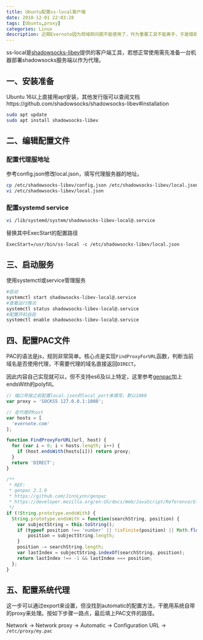 ```yaml
---
title: Ubuntu配置ss-local客户端
date: 2018-12-01 22:03:28
tags: [Ubuntu,proxy]
categories: Linux
description: 近期Evernote因为局域网问题不能使用了，作为重要工具不能离手，于是借助ss代理方式应急一下。ubuntu18没有特别好用的ss GUI，故选择了命令行工具ss-local。部署没难度，操作流程是翻文档加自己探索，个人认为比网上其他攻略简单，分享出来希望有助于大家解决网络疑难杂症。同时声明，本文只涉及客户端部署，evernote.com截止文章发布时间并没有被墙，请使用国内云服务器代理合规站点。
---
```


ss-local是[shadowsocks-libev](https://github.com/shadowsocks/shadowsocks-libev)提供的客户端工具，若想正常使用需先准备一台机器部署shadowsocks服务端以作为代理。

## 一、安装准备
Ubuntu 16以上直接用apt安装，其他发行版可以查阅文档https://github.com/shadowsocks/shadowsocks-libev#installation
```sh
sudo apt update
sudo apt install shadowsocks-libev
```

## 二、编辑配置文件
### 配置代理服地址
参考config.json修改local.json，填写代理服务器的地址。
```sh
cp /etc/shadowsocks-libev/config.json /etc/shadowsocks-libev/local.json
vi /etc/shadowsocks-libev/local.json
```

### 配置systemd service
```sh
vi /lib/systemd/system/shadowsocks-libev-local@.service
```
替换其中ExecStart的配置路径
```
ExecStart=/usr/bin/ss-local -c /etc/shadowsocks-libev/local.json
```

## 三、启动服务
使用systemctl或service管理服务
```sh
#启动
systemctl start shadowsocks-libev-local@.service
#查看运行情况
systemctl status shadowsocks-libev-local@.service
#配置开机自启
systemctl enable shadowsocks-libev-local@.service
```

## 四、配置PAC文件
PAC的语法是js，规则非常简单。核心点是实现`FindProxyForURL`函数，判断当前域名是否使用代理，不需要代理的域名直接返回`DIRECT`。

因此内容自己实现就可以，但不支持es6及以上特定，这里参考[genpac](https://github.com/JinnLynn/genpac)加上endsWith的polyfill。

```js
// 端口号按之前配置local.json的local_port来填写，默认1080
var proxy = 'SOCKS5 127.0.0.1:1080';

// 走代理的host
var hosts = [
  'evernote.com'
];

function FindProxyForURL(url, host) {
  for (var i = 0; i < hosts.length; i++) {
    if (host.endsWith(hosts[i])) return proxy;
  }
  return 'DIRECT';
}

/**
 * REF:
 * genpac 2.1.0
 * https://github.com/JinnLynn/genpac
 * https://developer.mozilla.org/en-US/docs/Web/JavaScript/Reference/Global_Objects/String/endsWith
 */
if (!String.prototype.endsWith) {
  String.prototype.endsWith = function(searchString, position) {
    var subjectString = this.toString();
    if (typeof position !== 'number' || !isFinite(position) || Math.floor(position) !== position || position > subjectString.length) {
        position = subjectString.length;
    }
    position -= searchString.length;
    var lastIndex = subjectString.indexOf(searchString, position);
    return lastIndex !== -1 && lastIndex === position;
  };
}
```

## 五、配置系统代理
这一步可以通过export来设置，但没找到automatic的配置方法，干脆用系统自带的proxy来处理。按如下步骤一路点，最后填上PAC文件的路径。

Network -> Network proxy -> Automatic -> Configuration URL -> `/etc/proxy/my.pac`
